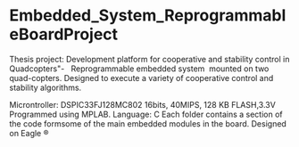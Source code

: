 # Embedded_System_ReprogrammableBoardProject
Thesis project: Development platform for cooperative and stability control in Quadcopters"-   Reprogrammable embedded system  mounted on two quad-copters. Designed to execute a variety of cooperative control and stability algorithms. 

Microntroller:
DSPIC33FJ128MC802 16bits, 40MIPS, 128 KB
FLASH,3.3V
Programmed using MPLAB.
Language: C
Each folder contains a section of the code formsome of the main embedded modules in the board.
Designed on Eagle ®
